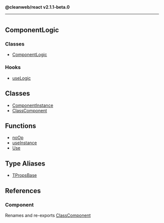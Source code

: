 **@cleanweb/react v2.1.1-beta.0**

***

# 

## ComponentLogic

### Classes

- [ComponentLogic](classes/ComponentLogic.md)

### Hooks

- [useLogic](functions/useLogic.md)

## Classes

- [ComponentInstance](classes/ComponentInstance.md)
- [ClassComponent](classes/ClassComponent.md)

## Functions

- [noOp](functions/noOp.md)
- [useInstance](functions/useInstance.md)
- [Use](functions/Use.md)

## Type Aliases

- [TPropsBase](type-aliases/TPropsBase.md)

## References

### Component

Renames and re-exports [ClassComponent](classes/ClassComponent.md)
